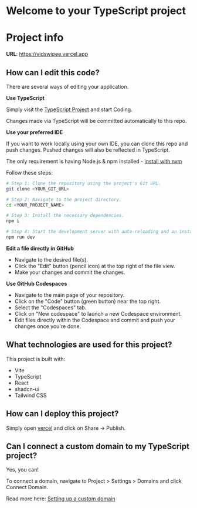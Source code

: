 # Welcome to your TypeScript project

# Project info

**URL**: https://vidswipee.vercel.app

## How can I edit this code?

There are several ways of editing your application.

**Use TypeScript**

Simply visit the [TypeScript Project]([https://vidswipee.vercel.app]) and start Coding.

Changes made via TypeScript will be committed automatically to this repo.

**Use your preferred IDE**

If you want to work locally using your own IDE, you can clone this repo and push changes. Pushed changes will also be reflected in TypeScript.

The only requirement is having Node.js & npm installed - [install with nvm](https://github.com/nvm-sh/nvm#installing-and-updating)

Follow these steps:

```sh
# Step 1: Clone the repository using the project's Git URL.
git clone <YOUR_GIT_URL>

# Step 2: Navigate to the project directory.
cd <YOUR_PROJECT_NAME>

# Step 3: Install the necessary dependencies.
npm i

# Step 4: Start the development server with auto-reloading and an instant preview.
npm run dev
```

**Edit a file directly in GitHub**

- Navigate to the desired file(s).
- Click the "Edit" button (pencil icon) at the top right of the file view.
- Make your changes and commit the changes.

**Use GitHub Codespaces**

- Navigate to the main page of your repository.
- Click on the "Code" button (green button) near the top right.
- Select the "Codespaces" tab.
- Click on "New codespace" to launch a new Codespace environment.
- Edit files directly within the Codespace and commit and push your changes once you're done.

## What technologies are used for this project?

This project is built with:

- Vite
- TypeScript
- React
- shadcn-ui
- Tailwind CSS

## How can I deploy this project?

Simply open [vercel](https://vidswipee.vercel.app) and click on Share -> Publish.

## Can I connect a custom domain to my TypeScript project?

Yes, you can!

To connect a domain, navigate to Project > Settings > Domains and click Connect Domain.

Read more here: [Setting up a custom domain](https://vidswipee.vercel.app)
